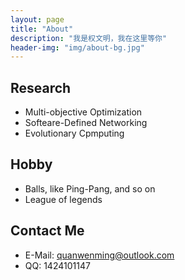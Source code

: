 ```yaml
---
layout: page
title: "About"
description: "我是权文明，我在这里等你"
header-img: "img/about-bg.jpg"
---
```


## Research
* Multi-objective Optimization
* Softeare-Defined Networking
* Evolutionary Cpmputing

## Hobby
* Balls, like Ping-Pang, and so on
* League of legends

## Contact Me
* E-Mail: quanwenming@outlook.com
* QQ: 1424101147